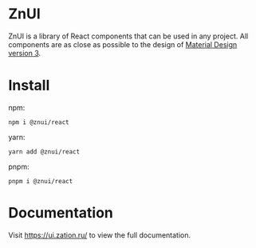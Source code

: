 # ZnUI

ZnUI is a library of React components that can be used in any project.
All components are as close as possible to the design of [Material Design version 3](https://material.io).

# Install

npm:
```shell
npm i @znui/react
```

yarn:
```shell
yarn add @znui/react
```

pnpm:
```shell
pnpm i @znui/react
```

# Documentation
Visit https://ui.zation.ru/ to view the full documentation.
